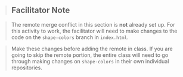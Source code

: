 > ## Facilitator Note

> The remote merge conflict in this section is **not** already set up. For this activity to work, the facilitator will need to make changes to the code on the `shape-colors` branch in `index.html`.

> Make these changes before adding the remote in class. If you are going to skip the remote portion, the entire class will need to go through making changes on `shape-colors` in their own individual repositories.

